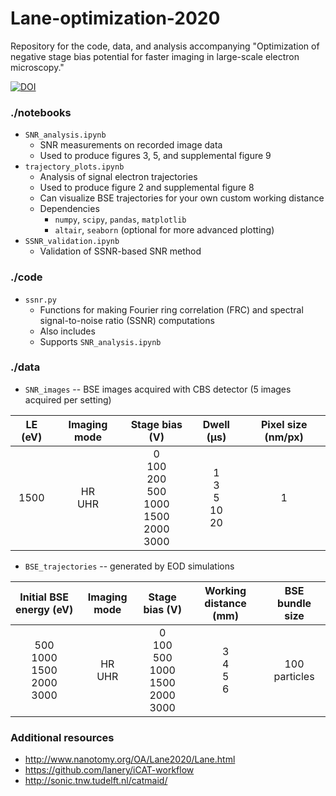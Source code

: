 # Lane-optimization-2020

Repository for the code, data, and analysis accompanying "Optimization of negative stage bias potential for faster imaging in large-scale electron microscopy."

[![DOI](https://zenodo.org/badge/doi/10.4121/12907205.svg)](https://doi.org/10.4121/12907205)


### ./notebooks
* `SNR_analysis.ipynb`
  * SNR measurements on recorded image data
  * Used to produce figures 3, 5, and supplemental figure 9
* `trajectory_plots.ipynb`
  * Analysis of signal electron trajectories
  * Used to produce figure 2 and supplemental figure 8
  * Can visualize BSE trajectories for your own custom working distance
  * Dependencies
    * `numpy`, `scipy`, `pandas`, `matplotlib`
    * `altair`, `seaborn` (optional for more advanced plotting)
* `SSNR_validation.ipynb`
  * Validation of SSNR-based SNR method


### ./code
* `ssnr.py`
  * Functions for making Fourier ring correlation (FRC) and spectral signal-to-noise ratio (SSNR) computations
  * Also includes 
  * Supports `SNR_analysis.ipynb`


### ./data
* `SNR_images` -- BSE images acquired with CBS detector (5 images acquired per setting)

| LE (eV) | Imaging mode | Stage bias (V) | Dwell (µs) | Pixel size (nm/px) |
|:-------:|:------------:|:--------------:|:----------:|:------------------:|
| 1500 | HR<br>UHR | 0<br>100<br>200<br>500<br>1000<br>1500<br>2000<br>3000 | 1<br>3<br>5<br>10<br>20 | 1 |

* `BSE_trajectories` -- generated by EOD simulations

| Initial BSE energy (eV) | Imaging mode | Stage bias (V) | Working distance (mm) | BSE bundle size |
|:-----------------------:|:------------:|:--------------:|:---------------------:|:---------------:|
| 500<br>1000<br>1500<br>2000<br>3000 |    HR<br>UHR | 0<br>100<br>500<br>1000<br>1500<br>2000<br>3000 | 3<br>4<br>5<br>6 | 100 particles |


### Additional resources
* http://www.nanotomy.org/OA/Lane2020/Lane.html
* https://github.com/lanery/iCAT-workflow
* http://sonic.tnw.tudelft.nl/catmaid/
